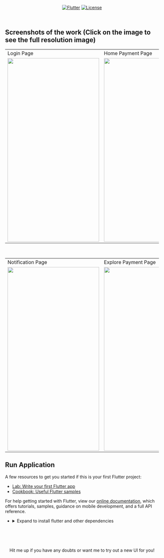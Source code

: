 <p align="center">
<a href=""><img title="Flutter" src="https://img.shields.io/badge/Flutter-2-blue?style=for-the-badge&logo=flutter"></a>
<a href=""><img title="License" src="https://img.shields.io/badge/License-Open Source-brightgreen?style=for-the-badge&logo="></a>
</p>

<br>


## Screenshots of the work (Click on the image to see the full resolution image)
<table>
  <tr>
    <td>Login Page</td>
     <td>Home Payment Page</td>
     <td>Notes Page</td>
  </tr>
  <tr>
    <td><img src="https://github.com/Vignesh0404/Flutter-UI-Kit/blob/main/1-campusDesk/outputs/1.jpeg" width=300 height=600></td>
    <td><img src="https://github.com/Vignesh0404/Flutter-UI-Kit/blob/main/1-campusDesk/outputs/2.jpeg" width=270 height=600></td>
    <td><img src="https://github.com/Vignesh0404/Flutter-UI-Kit/blob/main/1-campusDesk/outputs/3.jpeg" width=270 height=600></td>
  </tr>
 </table>
 <br>
 <table>
  <tr>
    <td>Notification Page</td>
     <td>Explore Payment Page</td>
     <td>Results Page</td>
  </tr>
  <tr>
    <td><img src="https://github.com/Vignesh0404/Flutter-UI-Kit/blob/main/campusDesk/outputs/4.jpeg" width=300 height=600></td>
    <td><img src="https://github.com/Vignesh0404/Flutter-UI-Kit/blob/main/campusDesk/outputs/5.jpeg" width=270 height=600></td>
    <td><img src="https://github.com/Vignesh0404/Flutter-UI-Kit/blob/main/campusDesk/outputs/6.jpeg" width=270 height=600></td>
  </tr>
 </table>
 
 ## Run Application
 
A few resources to get you started if this is your first Flutter project:

- [Lab: Write your first Flutter app](https://flutter.dev/docs/get-started/codelab)
- [Cookbook: Useful Flutter samples](https://flutter.dev/docs/cookbook)

For help getting started with Flutter, view our
[online documentation](https://flutter.dev/docs), which offers tutorials,
samples, guidance on mobile development, and a full API reference.

<ul><li><details>
<summary>Expand to install flutter and other dependencies</b></summary>
<li>Follow this to install <strong><a href="https://flutter.dev/docs/get-started/install">Flutter</a></strong></li>
</ul></li></ul></details></li></ul>
<br>
<br><br>
<p align="center">
  Hit me up if you have any doubts or want me to try out a new UI for you!
</p>
